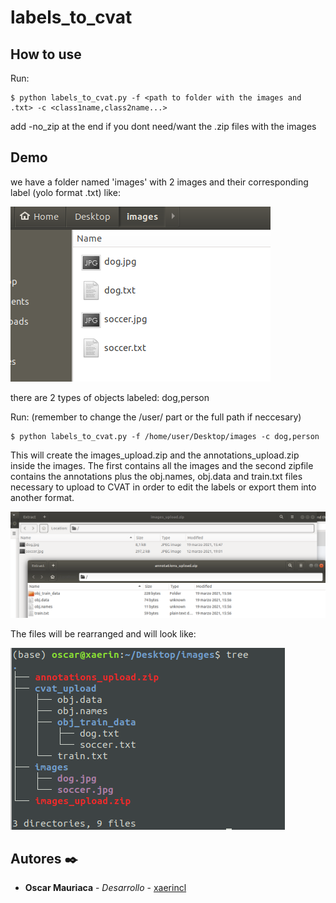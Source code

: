 # labels_to_cvat


## How to use 

Run:
```
$ python labels_to_cvat.py -f <path to folder with the images and .txt> -c <class1name,class2name...> 
```
add -no_zip at the end if you dont need/want the .zip files with the images


## Demo

we have a folder named 'images' with 2 images and their corresponding label (yolo format .txt) like:




![tutorial_1](/github_images/img1.png)




there are 2 types of objects labeled: dog,person


Run: (remember to change the /user/ part or the full path if neccesary)
```
$ python labels_to_cvat.py -f /home/user/Desktop/images -c dog,person
```

This will create the images_upload.zip and the annotations_upload.zip inside the images. The first contains all the images and the second zipfile contains the annotations plus the obj.names, obj.data and train.txt files necessary to upload to CVAT in order to edit the labels or export them into another format.


![tutorial_2](/github_images/img2.png)


The files will be rearranged and will look like:


![tutorial_3](/github_images/img3.png)

## Autores ✒️
* **Oscar Mauriaca** - *Desarrollo* - [xaerincl](https://github.com/xaerincl)
